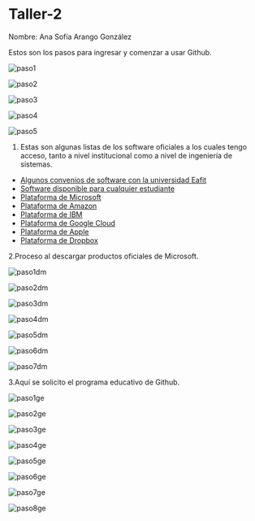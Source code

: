 # Taller-2

Nombre: Ana Sofía Arango González

Estos son los pasos para ingresar y comenzar a usar Github.

![paso1](https://user-images.githubusercontent.com/37346028/38166243-38549556-34e6-11e8-845d-2c4e3d06cbae.png)

![paso2](https://user-images.githubusercontent.com/37346028/38166276-fdeafa4e-34e6-11e8-9b7e-ea453e5cbe25.png)

![paso3](https://user-images.githubusercontent.com/37346028/38166303-4c2fea8e-34e7-11e8-8014-5c86e6493adc.png)

![paso4](https://user-images.githubusercontent.com/37346028/38166311-7fe2a7f4-34e7-11e8-9134-a1a72037c96f.png)

![paso5](https://user-images.githubusercontent.com/37346028/38166318-aab4bec2-34e7-11e8-9782-c2464d5a9a4d.png)


1. Estas son algunas listas de los software oficiales a los cuales tengo acceso, tanto a nivel institucional como a nivel de ingeniería de sistemas.

  * [Algunos convenios de software con la universidad Eafit](http://www.eafit.edu.co/minisitios/software/Paginas/software-estudiantes.aspx)
  * [Software disponible para cualquier estudiante](https://education.github.com/pack)
  * [Plataforma de Microsoft](https://www.microsoft.com/es-co/store/b/office?activetab=tab%3Abusiness&invsrc=search&ocid=AID620866_SEM_WXpipQAAAUkwL1Qm%3A20180331184640%3As&s_kwcid=AL!4249!3!243749033966!b!!g!!%2Bsoftware+%2Bpara+%2Bestudiantes&ef_id=WXpipQAAAUkwL1Qm%3A20180331184640%3As)
  * [Plataforma de Amazon](https://www.amazon.com/gp/help/customer/display.html/ref=aw/140-7683568-7461255?ie=UTF8&nodeId=201560810)
  * [Plataforma de IBM](https://developer.ibm.com/academic/)
  * [Plataforma de Google Cloud](https://cloud.google.com/?hl=es&utm_source=google&utm_medium=cpc&utm_campaign=latam-LATAMsp-all-es-dr-bkws-all-all-trial-e-latam-1003997-LUAC0000376&utm_content=text-ad-none-any-DEV_c-CRE_168171915838-ADGP_BKWS%20%7C%20EXA%20~%20Google%20Cloud-KWID_43700030076731494-kwd-6458750523-userloc_1003654&utm_term=KW_google%20cloud-ST_google%20cloud&gclid=CKGViJyil9oCFcNwgQodszMNGQ&gclsrc=ds&dclid=CL36j5yil9oCFWnJ4wcdZrQNeg)
  * [Plataforma de Apple](https://www.apple.com/es/shop/browse/home/education_routing/find_your_institution/access)
  * [Plataforma de Dropbox](https://www.dropbox.com/business/landing-t61fl?_tk=sem_b_goog&_camp=sem-b-goog-latin-america-esp&_kw=dropbox|p&_ad=245914992468|1t1|c&gclid=Cj0KCQjw4_zVBRDVARIsAFNI9eBrbRqgVlB794pe_OjdIWP9Q5uwa0YHhyXlfowHO6iXlE_Li61x37oaAivxEALw_wcB)
  
  
2.Proceso al descargar productos oficiales de Microsoft.

![paso1dm](https://user-images.githubusercontent.com/37346028/38167390-f388f246-34f9-11e8-9fd8-1643d2166e9a.png)

![paso2dm](https://user-images.githubusercontent.com/37346028/38167406-1bf3f898-34fa-11e8-8af8-60580dbd1c51.png)

![paso3dm](https://user-images.githubusercontent.com/37346028/38167409-2e9515cc-34fa-11e8-9b00-55e95682a496.png)

![paso4dm](https://user-images.githubusercontent.com/37346028/38167413-47dd6bb0-34fa-11e8-9eed-53f662ab27a5.png)

![paso5dm](https://user-images.githubusercontent.com/37346028/38167421-5be5a00a-34fa-11e8-9ee6-500faca2093a.png)

![paso6dm](https://user-images.githubusercontent.com/37346028/38167434-6ed9da78-34fa-11e8-8363-89a7d616a446.png)

![paso7dm](https://user-images.githubusercontent.com/37346028/38167439-825f5dc0-34fa-11e8-8452-81107b22e209.png)


3.Aquí se solicito el programa educativo de Github.

![paso1ge](https://user-images.githubusercontent.com/37346028/38167585-fd4e589a-34fc-11e8-9414-f33839e5563c.png)

![paso2ge](https://user-images.githubusercontent.com/37346028/38167632-eeffd128-34fd-11e8-84aa-038030ac2a65.png)

![paso3ge](https://user-images.githubusercontent.com/37346028/38167643-0655ea42-34fe-11e8-9321-bc409fa103be.png)

![paso4ge](https://user-images.githubusercontent.com/37346028/38167650-2975ba3e-34fe-11e8-94ce-ba2239d7bb56.png)

![paso5ge](https://user-images.githubusercontent.com/37346028/38167653-3e85fb28-34fe-11e8-960f-9be682e2c971.png)

![paso6ge](https://user-images.githubusercontent.com/37346028/38167659-58ec23ca-34fe-11e8-8056-2de5ae95bf5f.png)

![paso7ge](https://user-images.githubusercontent.com/37346028/38167663-79794e92-34fe-11e8-8ac1-7f6723e5616a.png)

![paso8ge](https://user-images.githubusercontent.com/37346028/38167672-a9396784-34fe-11e8-838e-3dfddef24cbc.png)
